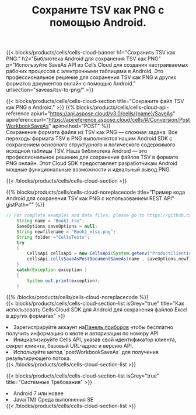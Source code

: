 ﻿---
title:  Сохраните TSV как PNG с помощью Android.
description:  Использование Aspose.Cells Cloud SDK для Android для сохранения файла формата TSV как файла формата PNG.
kwords: Excel, Save TSV as PNG, REST, Android
howto: How to save TSV as PNG using Aspose.Cells Cloud Android library.
---
{{< blocks/products/cells/cells-cloud-banner h1="Сохранить TSV как PNG." h2="Библиотека Android для сохранения TSV как PNG" p="Используйте SaveAs API из Cells Cloud для создания настраиваемых рабочих процессов с электронными таблицами в Android. Это профессиональное решение для сохранения TSV как PNG и других форматов документов онлайн с помощью Android." urlsection="saveas/tsv-to-png/" >}}

{{< blocks/products/cells/cells-cloud-section title="Сохраните файл TSV как PNG в Android." >}}
{{% blocks/products/cells/cells-cloud-api-reference apiurl="https://api.aspose.cloud/v3.0/cells/{name}/SaveAs" apireferenceurl="https://apireference.aspose.cloud/cells/#/Conversion/PostWorkbookSaveAs" apimethod="POST" %}}
<br/>
Сохранение формата файла из TSV как PNG — сложная задача. Все переходы формата TSV в PNG выполняются нашим Android SDK с сохранением основного структурного и логического содержимого исходной таблицы TSV. Наша библиотека Android — это профессиональное решение для сохранения файлов TSV в формате PNG онлайн. Этот Cloud SDK предоставляет разработчикам Android мощные функциональные возможности и идеальный вывод PNG.

{{< /blocks/products/cells/cells-cloud-section >}}

{{% blocks/products/cells/cells-cloud-noreplacecode title="Пример кода Android для сохранения TSV как PNG с использованием REST API" gistPath="" %}}
  
```java
// For complete examples and data files, please go to https://github.com/aspose-cells-cloud/aspose-cells-cloud-android/
    String name = "Book1.tsv";
    SaveOptions saveOptions = null;
    String newfilename = "Book1_xlsx.png";
    String folder ="CellsTests";
    try
    {
        CellsApi cellsApi = new CellsApi(System.getenv("ProductClientId"), System.getenv("ProductClientSecret"));
        cellsApi.cellsSaveAsPostDocumentSaveAs(name , saveOptions,newfilename,false,false,folder,null,null,null,true);                       
    }
    catch(Exception exception )
    {
        System.out.print(exception);
    }
```
  
{{% /blocks/products/cells/cells-cloud-noreplacecode %}}
<br/>
{{< blocks/products/cells/cells-cloud-section-list isGrey="true" title="Как использовать Cells Cloud SDK для Android для сохранения файлов Excel в других форматах" >}}
<li> Зарегистрируйте аккаунт на<a href="https://dashboard.aspose.cloud/">Панель приборов</a> чтобы бесплатно получить информацию о квоте и авторизации по номеру API</li>
<li>Инициализируйте Cells API, указав свой идентификатор клиента, секрет клиента, базовый URL-адрес и версию API.</li>
<li>Используйте метод `postWorkbookSaveAs` для получения результирующего потока.</li>
{{< /blocks/products/cells/cells-cloud-section-list >}}

{{< blocks/products/cells/cells-cloud-section-list isGrey="true" title="Системные Требования" >}}
<li>Android 7 или новее</li>
<li>Java(TM) Среда выполнения SE</li>
{{< /blocks/products/cells/cells-cloud-section-list >}}
